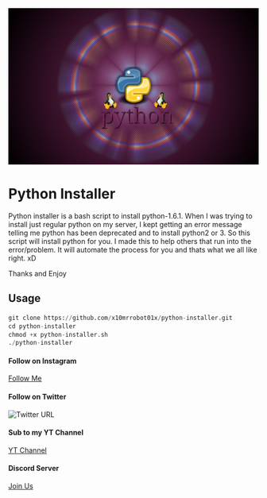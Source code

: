 <img src="./Img/python.png">

# Python Installer

Python installer is a bash script to install python-1.6.1. When I was trying to install just regular python on my server,
I kept getting an error message telling me python has been deprecated and to install python2 or 3. So this
script will install python for you. I made this to help others that run into the error/problem. It will automate the process for you and thats what we all like right. xD

Thanks and Enjoy

## Usage
```python
git clone https://github.com/x10mrrobot01x/python-installer.git
cd python-installer
chmod +x python-installer.sh
./python-installer
```

#### Follow on Instagram
[Follow Me](https://www.instagram.com/xmrrobotx1/)
#### Follow on Twitter
<img alt="Twitter URL" src="https://img.shields.io/twitter/url?label=MrRobot&style=social&url=https%3A%2F%2Ftwitter.com%2FMrRobot38159405"></img>
#### Sub to my YT Channel
[YT Channel](https://www.youtube.com/channel/UC4m514Ek47PsffUuTrrakTA?view_as=subscriber)
#### Discord Server
[Join Us](https://discord.gg/YXHyZ28)
